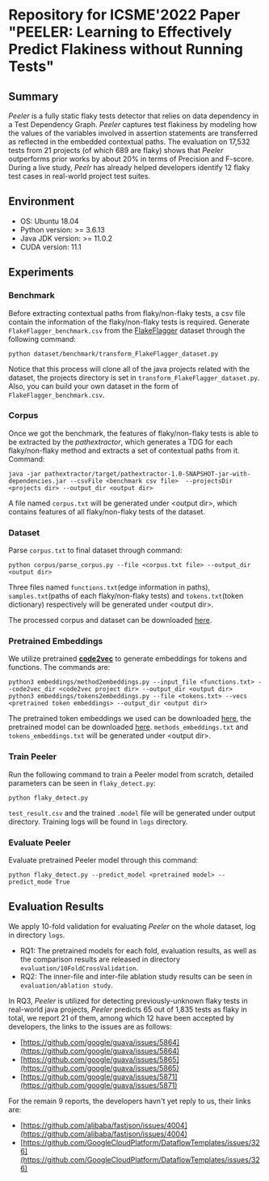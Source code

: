 # Repository for ICSME'2022 Paper "PEELER: Learning to Effectively Predict Flakiness without Running Tests"

## Summary
*Peeler* is a fully static flaky tests detector that relies on data dependency in a Test Dependency Graph. *Peeler* captures test flakiness by modeling how the values of the variables involved in assertion statements are transferred as reflected in the embedded contextual paths. 
The evaluation on 17,532 tests from 21 projects (of which 689 are flaky) shows that *Peeler* outperforms prior works by about 20% in terms of Precision and F-score. During a live study, *Peelr* has already helped developers identify 12 flaky test cases in real-world project test suites.

## Environment
- OS: Ubuntu 18.04
- Python version: >= 3.6.13
- Java JDK version: >= 11.0.2
- CUDA version: 11.1

## Experiments
### Benchmark
Before extracting contextual paths from flaky/non-flaky tests, a csv file contain the information of the flaky/non-flaky tests is required. Generate `FlakeFlagger_benchmark.csv` from the [FlakeFlagger](https://zenodo.org/record/4450723#.YqksxaFBx3s) dataset through the following command:
```shell
python dataset/benchmark/transform_FlakeFlagger_dataset.py
```
Notice that this process will clone all of the java projects related with the dataset, the projects directory is set in `transform_FlakeFlagger_dataset.py`.
Also, you can build your own dataset in the form of `FlakeFlagger_benchmark.csv`.

### Corpus
Once we got the benchmark, the features of flaky/non-flaky tests is able to be extracted by the *pathextractor*, which generates a TDG for each flaky/non-flaky method and extracts a set of contextual paths from it. Command:
```shell
java -jar pathextractor/target/pathextractor-1.0-SNAPSHOT-jar-with-dependencies.jar --csvFile <benchmark csv file>  --projectsDir <projects dir> --output_dir <output dir>
```
A file named `corpus.txt` will be generated under \<output dir\>, which contains features of all flaky/non-flaky tests of the dataset.

### Dataset
Parse `corpus.txt` to final dataset through command:
```shell
python corpus/parse_corpus.py --file <corpus.txt file> --output_dir <output dir>
```
Three files named `functions.txt`(edge information in paths), `samples.txt`(paths of each flaky/non-flaky tests) and `tokens.txt`(token dictionary) respectively will be generated under \<output dir\>.

The processed corpus and dataset can be downloaded [here](https://pan.baidu.com/s/1WuxhiwHwOy0l0LhwxXZcqw?pwd=7mf3).

### Pretrained Embeddings
We utilize pretrained [**code2vec**](https://github.com/tech-srl/code2vec) to generate embeddings for tokens and functions. The commands are:
```shell
python3 embeddings/method2embeddings.py --input_file <functions.txt> --code2vec_dir <code2vec project dir> --output_dir <output dir>
python3 embeddings/tokens2embeddings.py --file <tokens.txt> --vecs <pretrained token embeddings> --output_dir <output dir>

```
The pretrained token embeddings we used can be downloaded [here](https://s3.amazonaws.com/code2vec/model/token_vecs.tar.gz), the pretrained model can be downloaded [here](https://s3.amazonaws.com/code2vec/model/java14m_model.tar.gz).
`methods_embeddings.txt` and `tokens_embeddings.txt` will be generated under \<output dir\>.

### Train Peeler
Run the following command to train a Peeler model from scratch, detailed parameters can be seen in `flaky_detect.py`:
```shell
python flaky_detect.py
```
`test_result.csv` and the trained `.model` file will be generated under output directory.
Training logs will be found in `logs` directory.

### Evaluate Peeler
Evaluate pretrained Peeler model through this command:
```shell
python flaky_detect.py --predict_model <pretrained model> --predict_mode True
```

## Evaluation Results
We apply 10-fold validation for evaluating *Peeler* on the whole dataset, log in directory `logs`.
- RQ1: The pretrained models for each fold, evaluation results, as well as the comparison results are released in directory `evaluation/10FoldCrossValidation`.
- RQ2: The inner-file and inter-file ablation study results can be seen in `evaluation/ablation study`.

In RQ3, *Peeler* is utilized for detecting previously-unknown flaky tests in real-world java projects, *Peeler* predicts 65 out of 1,835 tests as flaky in total, we report 21 of them, among which 12 have been accepted by developers, the links to the issues are as follows:
- [https://github.com/google/guava/issues/5864](https://github.com/google/guava/issues/5864)
- [https://github.com/google/guava/issues/5865](https://github.com/google/guava/issues/5865)
- [https://github.com/google/guava/issues/5871](https://github.com/google/guava/issues/5871)

For the remain 9 reports, the developers havn't yet reply to us, their links are:
- [https://github.com/alibaba/fastjson/issues/4004](https://github.com/alibaba/fastjson/issues/4004)
- [https://github.com/GoogleCloudPlatform/DataflowTemplates/issues/326](https://github.com/GoogleCloudPlatform/DataflowTemplates/issues/326)
